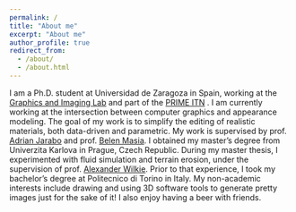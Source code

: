 ```yaml
---
permalink: /
title: "About me"
excerpt: "About me"
author_profile: true
redirect_from: 
  - /about/
  - /about.html
---
```


I am a Ph.D. student at Universidad de Zaragoza in Spain, working at the [Graphics and Imaging Lab](https://graphics.unizar.es/) and part of the [PRIME ITN](https://prime-itn.eu/) . I am currently working at the intersection between computer graphics and appearance modeling. The goal of my work is to simplify the editing of realistic materials, both data-driven and parametric. My work is supervised by prof. [Adrian Jarabo](http://giga.cps.unizar.es/~ajarabo/) and prof. [Belen Masia](http://webdiis.unizar.es/~bmasia/). I obtained my master’s degree from Univerzita Karlova in Prague, Czech Republic. During my master thesis, I experimented with fluid simulation and terrain erosion, under the supervision of prof. [Alexander Wilkie](https://cgg.mff.cuni.cz/members/wilkie/). Prior to that experience, I took my bachelor’s degree at Politecnico di Torino in Italy. My non-academic interests include drawing and using 3D software tools to generate pretty images just for the sake of it! I also enjoy having a beer with friends.
